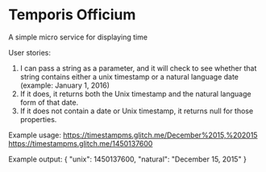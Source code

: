 Temporis Officium
=========================

A simple micro service for displaying time

User stories:
1. I can pass a string as a parameter, and it will check to see whether that string contains either a unix timestamp or a natural language date (example: January 1, 2016)
2. If it does, it returns both the Unix timestamp and the natural language form of that date.
3. If it does not contain a date or Unix timestamp, it returns null for those properties.

Example usage:
https://timestampms.glitch.me/December%2015,%202015
https://timestampms.glitch.me/1450137600

Example output:
{ "unix": 1450137600, "natural": "December 15, 2015" }


